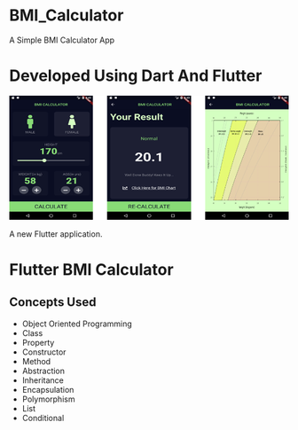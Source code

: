 # BMI_Calculator
A Simple BMI Calculator App

# Developed Using Dart And Flutter

<p align="center">
    <img src="images/screenshots.png" alt="Flutter BMI Calculator Screenshot">
</p>

A new Flutter application.
# Flutter BMI Calculator

## Concepts Used
- Object Oriented Programming
- Class
- Property
- Constructor
- Method
- Abstraction
- Inheritance
- Encapsulation
- Polymorphism
- List
- Conditional
